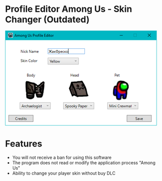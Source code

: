 # Profile Editor Among Us - Skin Changer (Outdated)

![screenshot](media/screenshot.png)

# Features

* You will not receive a ban for using this software
* The program does not read or modify the application process "Among Us"
* Ability to change your player skin without buy DLC